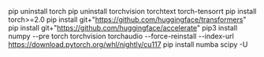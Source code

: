 pip uninstall torch
pip uninstall torchvision torchtext torch-tensorrt 
pip install torch>=2.0
pip install git+"https://github.com/huggingface/transformers"
pip install git+"https://github.com/huggingface/accelerate"
pip3 install numpy --pre torch torchvision torchaudio --force-reinstall --index-url https://download.pytorch.org/whl/nightly/cu117
pip install numba scipy -U